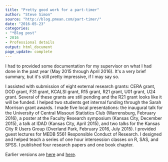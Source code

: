 ```yaml
---
title: "Pretty good work for a part-timer"
author: "Steve Simon"
source: "http://blog.pmean.com/part-timer/"
date: "2016-05-23"
categories:
- "*Blog post"
- 2016
- Professional details
output: html_document
page_update: complete
---
```


I had to provided some documentation for my supervisor on what I had done in the past year (May 2015 through April 2016). It's a very brief summary, but it's still pretty impressive, if I may say so.

<!---More--->

I assisted with submission of eight external research grants: CERA grant, DOD grant, F31 grant, KCALSI grant, R15 grant, R21 grant, U01 grant, U24 grant. Several of these grants are still pending and the R21 grant looks like it will be funded. I helped two students get internal funding through the Sarah Morrison grant awards. I made five local presentations: the inaugural talk for the University of Central Missouri Statistics Club (Warrensburg, February 2016), a poster at the Faculty Research symposium (Kansas City, December 2015), a talk at IDAD (Kansas City, April 2015), and two talks for the Kansas City R Users Group (Overland Park, February 2016, July 2015). I provided guest lectures for MEDB 5561 Responsible Conduct of Research. I designed and helped teach a series of one hour intersession classes on R, SAS, and SPSS. I published four research papers and one book chapter.

 
Earlier versions are [here][sim1] and [here][sim2].
 
[sim1]: http://blog.pmean.com/part-timer/
[sim2]: http://new.pmean.com/part-timer/
 
